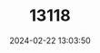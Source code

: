 ---
title: "13118"
category: "Melomys cervinipes"
draft: false
date: 2024-02-22 13:03:50
languages:
  English: ["Fawn-footed Mosaic-tailed Rat", "Fawn-footed Melomys"]
---